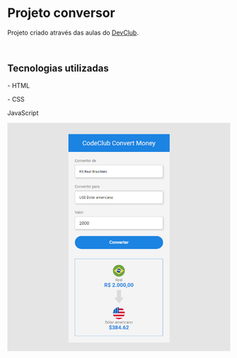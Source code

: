 <h1>Projeto conversor</h1>
<p>Projeto criado através das aulas do <a href="https://rodolfomori.com.br/devclub/">DevClub</a>.</p>
<br>
<h2>Tecnologias utilizadas</h2>
<p>- HTML</p>
<p>- CSS</p>
<p>JavaScript</p>
<img src="https://github.com/ericktanaka/Projeto-conversor/blob/master/Assets/Screenshot.png?raw=true">
